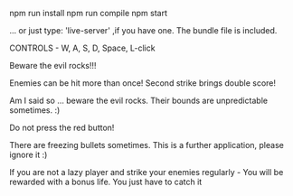 npm run install
npm run compile
npm start

... or just type: 'live-server' ,if you have one. The bundle file is included.

CONTROLS - W, A, S, D, Space, L-click

 Beware the evil rocks!!!
 
 Enemies can be hit more than once! Second strike brings double score!

 Am I said so ... beware the evil rocks. Their bounds are unpredictable sometimes. :) 

 Do not press the red button!

 There are freezing bullets sometimes. This is a further application, please ignore it :)

 If you are not a lazy player and strike your enemies regularly - You will be rewarded with a bonus life. You just have to catch it

